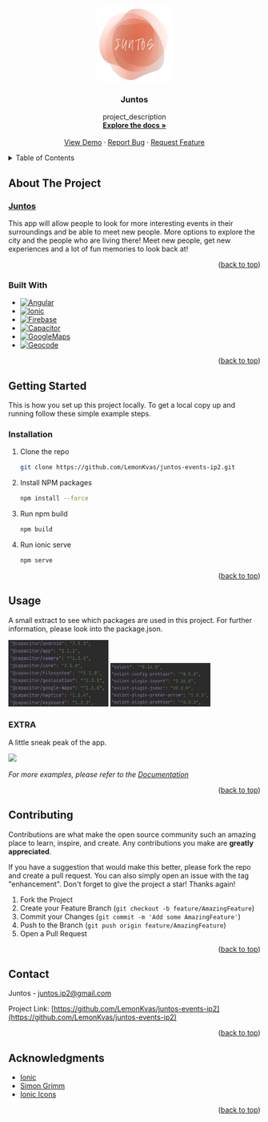 <!-- PROJECT LOGO -->
<br />
<div align="center">
  <a href="https://github.com/LemonKvas/juntos-events-ip2">
    <img src="https://github.com/LemonKvas/juntos-events-ip2/blob/develop/src/assets/images/IP2_Logo.png" alt="Logo" width="150" height="150">
  </a>

<h3 align="center">Juntos</h3>

  <p align="center">
    project_description
    <br />
    <a href="https://github.com/LemonKvas/juntos-events-ip2"><strong>Explore the docs »</strong></a>
    <br />
    <br />
    <a href="https://juntos-ip2-ss22.firebaseapp.com/">View Demo</a>
    ·
    <a href="https://github.com/LemonKvas/juntos-events-ip2/issues">Report Bug</a>
    ·
    <a href="https://github.com/LemonKvas/juntos-events-ip2/issues">Request Feature</a>
  </p>
</div>



<!-- TABLE OF CONTENTS -->
<details>
  <summary>Table of Contents</summary>
  <ol>
    <li>
      <a href="#about-the-project">About The Project</a>
      <ul>
        <li><a href="#built-with">Built With</a></li>
      </ul>
    </li>
    <li>
      <a href="#getting-started">Getting Started</a>
      <ul>
        <li><a href="#prerequisites">Prerequisites</a></li>
        <li><a href="#installation">Installation</a></li>
      </ul>
    </li>
    <li><a href="#usage">Usage</a></li>
    <li><a href="#roadmap">Roadmap</a></li>
    <li><a href="#contributing">Contributing</a></li>
    <li><a href="#license">License</a></li>
    <li><a href="#contact">Contact</a></li>
    <li><a href="#acknowledgments">Acknowledgments</a></li>
  </ol>
</details>



<!-- ABOUT THE PROJECT -->
## About The Project

### [Juntos](https://juntos-ip2-ss22.firebaseapp.com/)

This app will allow people to look for more interesting events in their surroundings and be able to meet new people.
More options to explore the city and the people who are living there! Meet new people, get new experiences and a lot
of fun memories to look back at!

<p align="right">(<a href="#top">back to top</a>)</p>



### Built With

* [![Angular][Angular.io]][Angular-url]
* [![Ionic][Ionic.io]][Ionic-url]
* [![Firebase][Firebase.io]][Firebase-url]
* [![Capacitor][Capacitor.io]][Capacitor-url]
* [![GoogleMaps][GoogleMaps.io]][GoogleMaps-url]
* [![Geocode][Geocode.io]][Geocode-url]

<p align="right">(<a href="#top">back to top</a>)</p>



<!-- GETTING STARTED -->
## Getting Started

This is how you set up this project locally.
To get a local copy up and running follow these simple example steps.


### Installation

1. Clone the repo
   ```sh
   git clone https://github.com/LemonKvas/juntos-events-ip2.git
   ```
2. Install NPM packages
   ```sh
   npm install --force
   ```
3. Run npm build
   ```sh
   npm build
   ```
4. Run ionic serve
   ```sh
   npm serve
   ```

<p align="right">(<a href="#top">back to top</a>)</p>



<!-- USAGE EXAMPLES -->
## Usage
A small extract to see which packages are used in this project. For further information, please look into the package.json.

<img src="https://github.com/LemonKvas/juntos-events-ip2/blob/develop/src/assets/images/package-json-3.png" alt="package-json" width="200">
<img src="https://github.com/LemonKvas/juntos-events-ip2/blob/develop/src/assets/images/package-json-4.png" width="200">

### EXTRA
A little sneak peak of the app.

<img src="https://github.com/LemonKvas/juntos-events-ip2/blob/develop/src/assets/images/Event-Liste.gif" width="200">

_For more examples, please refer to the [Documentation](https://juntos-docu.netlify.app/)_

<p align="right">(<a href="#top">back to top</a>)</p>


<!-- CONTRIBUTING -->
## Contributing

Contributions are what make the open source community such an amazing place to learn, inspire, and create. Any contributions you make are **greatly appreciated**.

If you have a suggestion that would make this better, please fork the repo and create a pull request. You can also simply open an issue with the tag "enhancement".
Don't forget to give the project a star! Thanks again!

1. Fork the Project
2. Create your Feature Branch (`git checkout -b feature/AmazingFeature`)
3. Commit your Changes (`git commit -m 'Add some AmazingFeature'`)
4. Push to the Branch (`git push origin feature/AmazingFeature`)
5. Open a Pull Request

<p align="right">(<a href="#top">back to top</a>)</p>


<!-- CONTACT -->
## Contact

Juntos - juntos.ip2@gmail.com

Project Link: [https://github.com/LemonKvas/juntos-events-ip2](https://github.com/LemonKvas/juntos-events-ip2)

<p align="right">(<a href="#top">back to top</a>)</p>



<!-- ACKNOWLEDGMENTS -->
## Acknowledgments

* [Ionic](https://ionicframework.com/docs)
* [Simon Grimm](https://www.youtube.com/c/SimonGrimmDev)
* [Ionic Icons](https://ionic.io/ionicons)

<p align="right">(<a href="#top">back to top</a>)</p>



<!-- MARKDOWN LINKS & IMAGES -->
<!-- https://www.markdownguide.org/basic-syntax/#reference-style-links -->
[Angular.io]: https://img.shields.io/badge/Angular-DD0031?style=for-the-badge&logo=angular&logoColor=white
[Angular-url]: https://angular.io/
[Ionic.io]: https://img.shields.io/badge/Ionic-DD0031?style=for-the-badge&logo=ionic&logoColor=white
[Ionic-url]: https://ionic.io/
[Firebase.io]: https://img.shields.io/badge/Firebase-DD0031?style=for-the-badge&logo=firebase&logoColor=white
[Firebase-url]: https://firebase.google.com/
[Capacitor.io]: https://img.shields.io/badge/Capacitor-DD0031?style=for-the-badge&logo=capacitor&logoColor=white
[Capacitor-url]: https://capacitorjs.com/
[GoogleMaps.io]: https://img.shields.io/badge/Google-DD0031?style=for-the-badge&logo=google&logoColor=white
[GoogleMaps-url]: https://developers.google.com/maps?hl=de
[Geocode.io]: https://img.shields.io/badge/geocode-DD0031?style=for-the-badge&logo=geocode&logoColor=white
[Geocode-url]: https://geocode.xyz/api
